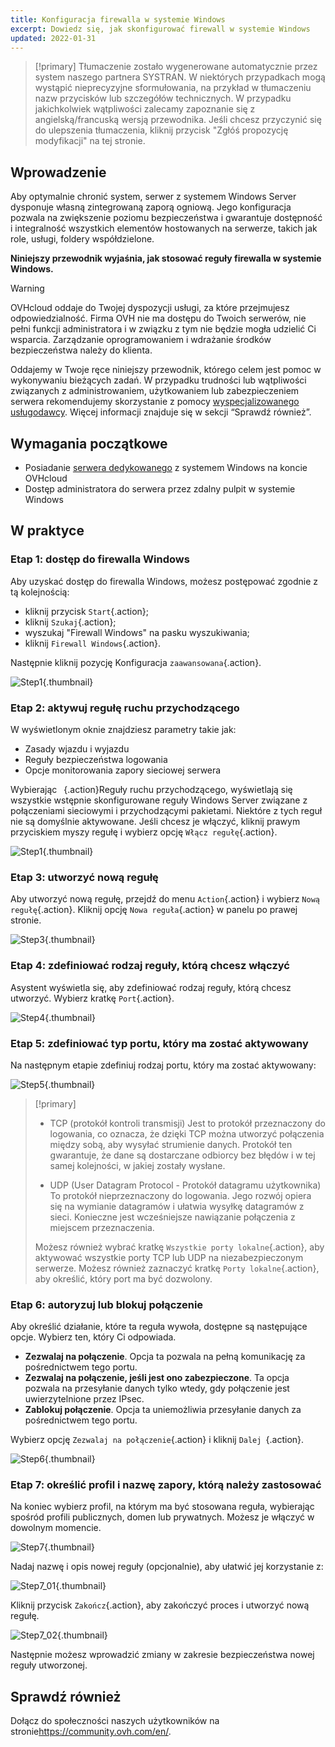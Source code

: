 ```yaml
---
title: Konfiguracja firewalla w systemie Windows
excerpt: Dowiedz się, jak skonfigurować firewall w systemie Windows
updated: 2022-01-31
---
```


> [!primary]
> Tłumaczenie zostało wygenerowane automatycznie przez system naszego partnera SYSTRAN. W niektórych przypadkach mogą wystąpić nieprecyzyjne sformułowania, na przykład w tłumaczeniu nazw przycisków lub szczegółów technicznych. W przypadku jakichkolwiek wątpliwości zalecamy zapoznanie się z angielską/francuską wersją przewodnika. Jeśli chcesz przyczynić się do ulepszenia tłumaczenia, kliknij przycisk "Zgłóś propozycję modyfikacji" na tej stronie.
>

## Wprowadzenie

Aby optymalnie chronić system, serwer z systemem Windows Server dysponuje własną zintegrowaną zaporą ogniową. Jego konfiguracja pozwala na zwiększenie poziomu bezpieczeństwa i gwarantuje dostępność i integralność wszystkich elementów hostowanych na serwerze, takich jak role, usługi, foldery współdzielone.

**Niniejszy przewodnik wyjaśnia, jak stosować reguły firewalla w systemie Windows.**

> [!warning]
>
> OVHcloud oddaje do Twojej dyspozycji usługi, za które przejmujesz odpowiedzialność. Firma OVH nie ma dostępu do Twoich serwerów, nie pełni funkcji administratora i w związku z tym nie będzie mogła udzielić Ci wsparcia. Zarządzanie oprogramowaniem i wdrażanie środków bezpieczeństwa należy do klienta.
>
> Oddajemy w Twoje ręce niniejszy przewodnik, którego celem jest pomoc w wykonywaniu bieżących zadań. W przypadku trudności lub wątpliwości związanych z administrowaniem, użytkowaniem lub zabezpieczeniem serwera rekomendujemy skorzystanie z pomocy [wyspecjalizowanego usługodawcy](/links/partner). Więcej informacji znajduje się w sekcji “Sprawdź również”.
>

## Wymagania początkowe

- Posiadanie [serwera dedykowanego](/links/bare-metal/bare-metal) z systemem Windows na koncie OVHcloud
- Dostęp administratora do serwera przez zdalny pulpit w systemie Windows 

## W praktyce

### Etap 1: dostęp do firewalla Windows

Aby uzyskać dostęp do firewalla Windows, możesz postępować zgodnie z tą kolejnością:

- kliknij przycisk `Start`{.action};
- kliknij `Szukaj`{.action};
- wyszukaj "Firewall Windows" na pasku wyszukiwania;
- kliknij `Firewall Windows`{.action}.

Następnie kliknij pozycję Konfiguracja `zaawansowana`{.action}.

![Step1](images/step1.PNG){.thumbnail}

### Etap 2: aktywuj regułę ruchu przychodzącego

W wyświetlonym oknie znajdziesz parametry takie jak:

- Zasady wjazdu i wyjazdu
- Reguły bezpieczeństwa logowania
- Opcje monitorowania zapory sieciowej serwera

Wybierając ` `{.action}Reguły ruchu przychodzącego, wyświetlają się wszystkie wstępnie skonfigurowane reguły Windows Server związane z połączeniami sieciowymi i przychodzącymi pakietami. Niektóre z tych reguł nie są domyślnie aktywowane. Jeśli chcesz je włączyć, kliknij prawym przyciskiem myszy regułę i wybierz opcję `Włącz regułę`{.action}.

![Step1](images/step2.PNG){.thumbnail}

### Etap 3: utworzyć nową regułę 

Aby utworzyć nową regułę, przejdź do menu `Action`{.action} i wybierz `Nową regułę`{.action}.
Kliknij opcję `Nowa reguła`{.action} w panelu po prawej stronie.

![Step3](images/step3.PNG){.thumbnail}

### Etap 4: zdefiniować rodzaj reguły, którą chcesz włączyć

Asystent wyświetla się, aby zdefiniować rodzaj reguły, którą chcesz utworzyć. Wybierz kratkę `Port`{.action}.

![Step4](images/step4.PNG){.thumbnail}

### Etap 5: zdefiniować typ portu, który ma zostać aktywowany

Na następnym etapie zdefiniuj rodzaj portu, który ma zostać aktywowany:

![Step5](images/step5.PNG){.thumbnail}

> [!primary]
>
>- TCP (protokół kontroli transmisji)
>Jest to protokół przeznaczony do logowania, co oznacza, że dzięki TCP można utworzyć połączenia między sobą, aby wysyłać strumienie danych. Protokół ten gwarantuje, że dane są dostarczane odbiorcy bez błędów i w tej samej kolejności, w jakiej zostały wysłane.
>
>- UDP (User Datagram Protocol - Protokół datagramu użytkownika)
>To protokół nieprzeznaczony do logowania. Jego rozwój opiera się na wymianie datagramów i ułatwia wysyłkę datagramów z sieci. Konieczne jest wcześniejsze nawiązanie połączenia z miejscem przeznaczenia.
>
>Możesz również wybrać kratkę `Wszystkie porty lokalne`{.action}, aby aktywować wszystkie porty TCP lub UDP na niezabezpieczonym serwerze. Możesz również zaznaczyć kratkę `Porty lokalne`{.action}, aby określić, który port ma być dozwolony. 
>

### Etap 6: autoryzuj lub blokuj połączenie

Aby określić działanie, które ta reguła wywoła, dostępne są następujące opcje. Wybierz ten, który Ci odpowiada.

- **Zezwalaj na połączenie**. Opcja ta pozwala na pełną komunikację za pośrednictwem tego portu.
- **Zezwalaj na połączenie, jeśli jest ono zabezpieczone**. Ta opcja pozwala na przesyłanie danych tylko wtedy, gdy połączenie jest uwierzytelnione przez IPsec.
- **Zablokuj połączenie**. Opcja ta uniemożliwia przesyłanie danych za pośrednictwem tego portu.

Wybierz opcję `Zezwalaj na połączenie`{.action} i kliknij `Dalej `{.action}. 

![Step6](images/step6.PNG){.thumbnail}

### Etap 7: określić profil i nazwę zapory, którą należy zastosować

Na koniec wybierz profil, na którym ma być stosowana reguła, wybierając spośród profili publicznych, domen lub prywatnych.
Możesz je włączyć w dowolnym momencie.

![Step7](images/step7.PNG){.thumbnail}

Nadaj nazwę i opis nowej reguły (opcjonalnie), aby ułatwić jej korzystanie z:

![Step7_01](images/step7-01.PNG){.thumbnail}

Kliknij przycisk `Zakończ`{.action}, aby zakończyć proces i utworzyć nową regułę.

![Step7_02](images/step7_02.PNG){.thumbnail}

Następnie możesz wprowadzić zmiany w zakresie bezpieczeństwa nowej reguły utworzonej.

## Sprawdź również

Dołącz do społeczności naszych użytkowników na stronie<https://community.ovh.com/en/>.
